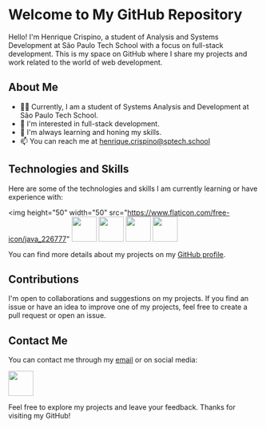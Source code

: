 # Welcome to My GitHub Repository

Hello! I'm Henrique Crispino, a student of Analysis and Systems Development at São Paulo Tech School with a focus on full-stack development. This is my space on GitHub where I share my projects and work related to the world of web development.

## About Me

- 👨‍🎓 Currently, I am a student of Systems Analysis and Development at São Paulo Tech School.
- 💼 I'm interested in full-stack development.
- 🌱 I'm always learning and honing my skills.
- 📫 You can reach me at [henrique.crispino@sptech.school](mailto:henrique.crispino@sptech.school)

## Technologies and Skills

Here are some of the technologies and skills I am currently learning or have experience with:

<img height="50" width="50" src="https://www.flaticon.com/free-icon/java_226777" <img height="50" width="50" src="https://cdn.jsdelivr.net/gh/devicons/devicon/icons/javascript/javascript-original.svg" /> <img height="50" width="50" src="https://cdn.jsdelivr.net/gh/devicons/devicon/icons/nodejs/nodejs-original.svg" /> <img height="50" width="50" src="https://cdn.jsdelivr.net/gh/devicons/devicon/icons/git/git-original.svg" /> <img height="50" width="50" src="https://cdn.jsdelivr.net/gh/devicons/devicon/icons/mysql/mysql-original.svg" />

You can find more details about my projects on my [GitHub profile](https://github.com/Henrique-Crispino).

## Contributions

I'm open to collaborations and suggestions on my projects. If you find an issue or have an idea to improve one of my projects, feel free to create a pull request or open an issue.

## Contact Me

You can contact me through my [email](mailto:henrique.crispino@sptech.school) or on social media:

 [
            <img height="50" width="50" src="https://cdn.jsdelivr.net/gh/devicons/devicon/icons/linkedin/linkedin-original.svg" />
          ](https://www.linkedin.com/in/henrique-crispino)
  
Feel free to explore my projects and leave your feedback. Thanks for visiting my GitHub!

